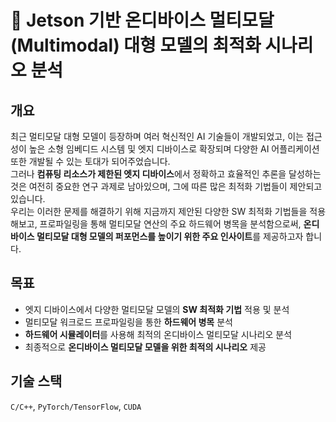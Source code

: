# 🤖 Jetson 기반 온디바이스 멀티모달(Multimodal) 대형 모델의 최적화 시나리오 분석

## 개요

최근 멀티모달 대형 모델이 등장하며 여러 혁신적인 AI 기술들이 개발되었고, 이는 접근성이 높은 소형 임베디드 시스템 및 엣지 디바이스로 확장되며 다양한 AI 어플리케이션 또한 개발될 수 있는 토대가 되어주었습니다.   
그러나 **컴퓨팅 리소스가 제한된 엣지 디바이스**에서 정확하고 효율적인 추론을 달성하는 것은 여전히 중요한 연구 과제로 남아있으며, 그에 따른 많은 최적화 기법들이 제안되고 있습니다.   
우리는 이러한 문제를 해결하기 위해 지금까지 제안된 다양한 SW 최적화 기법들을 적용해보고, 프로파일링을 통해 멀티모달 연산의 주요 하드웨어 병목을 분석함으로써, **온디바이스 멀티모달 대형 모델의 퍼포먼스를 높이기 위한 주요 인사이트**를 제공하고자 합니다. 

## 목표

- 엣지 디바이스에서 다양한 멀티모달 모델의 **SW 최적화 기법** 적용 및 분석
- 멀티모달 워크로드 프로파일링을 통한 **하드웨어 병목** 분석
- **하드웨어 시뮬레이터**를 사용해 최적의 온디바이스 멀티모달 시나리오 분석
- 최종적으로 **온디바이스 멀티모달 모델을 위한 최적의 시나리오** 제공

## 기술 스택

`C/C++`, `PyTorch/TensorFlow`, `CUDA`

